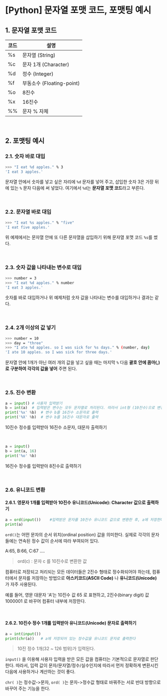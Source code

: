 # [Python] 문자열 포맷 코드, 포맷팅 예시

## 1. 문자열 포맷 코드

|코드|설명|
|---|---|
|%s|문자열 (String)|
|%c|문자 1개 (Character)|
|%d|정수 (Integer)|
|%f|부동소수 (Floating-point)|
|%o|8진수|
|%x|16진수|
|%%|문자 % 자체|

<br>

## 2. 포맷팅 예시

### 2.1. 숫자 바로 대입

```bash
>>> "I eat %d apples." % 3 
'I eat 3 apples.'
```

문자열 안에서 숫자를 넣고 싶은 자리에 `%d` 문자를 넣어 주고, 삽입한 숫자 3은 가장 뒤에 있는 `%` 문자 다음에 써 넣었다. 여기에서 `%d`는 **문자열 포맷 코드**라고 부른다.

<br>

### 2.2. 문자열 바로 대입

```bash
>>> "I eat %s apples." % "five" 
'I eat five apples.'
```

위 예제에서는 문자열 안에 또 다른 문자열을 삽입하기 위해 문자열 포맷 코드 `%s`를 썼다.

<br>

### 2.3. 숫자 값을 나타내는 변수로 대입

```bash
>>> number = 3 
>>> "I eat %d apples." % number 
'I eat 3 apples.'
```

숫자를 바로 대입하거나 위 예제처럼 숫자 값을 나타내는 변수를 대입하거나 결과는 같다.

<br>

### 2.4. 2개 이상의 값 넣기

```bash
>>> number = 10 
>>> day = "three" 
>>> "I ate %d apples. so I was sick for %s days." % (number, day) 
'I ate 10 apples. so I was sick for three days.'
```

문자열 안에 1개가 아닌 여러 개의 값을 넣고 싶을 때는 마지막 `%` 다음 **괄호 안에 콤마(,)로 구분하여 각각의 값을 넣어** 주면 된다.

<br>

### 2.5. 진수 변환

```python
a = input() # 사용자 입력받기
b = int(a)	# 입력받은 변수는 모두 문자열로 처리된다. 따라서 int형 (10진수)으로 변경
print('%x' %b)	# 변수 b를 16진수 소문자로 출력
print('%X' %b)	# 변수 b를 16진수 대문자로 출력
```

10진수 정수를 입력받아 16진수 소문자, 대문자 출력하기

<br>

```python
a = input()
b = int(a, 16)
print('%o' %b)
```

16진수 정수를 입력받아 8진수로 출력하기

<br>

### 2.6. 유니코드 변환

#### 2.6.1. 영문자 1개를 입력받아 10진수 유니코드(Unicode): Character 값으로 출력하기

```python
a = ord(input())	#입력받은 문자를 10진수 유니코드 값으로 변환한 후, a에 저장한다.
print(a)
```

`ord()`는 어떤 문자의 순서 위치(ordinal position) 값을 의미한다.
실제로 각각의 문자들에는 연속된 정수 값이 순서에 따라 부여되어 있다.

A:65, B:66, C:67 .... 

> ord(c) : 문자 c 를 10진수로 변환한 값 

컴퓨터로 저장되고 처리되는 모든 데이터들은 2진수 형태로 정수화되어야 하는데, 컴퓨터에서 문자를 저장하는 방법으로 **아스키코드(ASCII Code)** 나 **유니코드(Unicode)** 가 자주 사용된다.

예를 들어, 영문 대문자 'A'는 10진수 값 65 로 표현하고, 2진수(binary digit) 값 1000001 로 바꾸어 컴퓨터 내부에 저장한다. 

<br>

#### 2.6.2. 10진수 정수 1개를 입력받아 유니코드(Unicode) 문자로 출력하기

```python
a = int(input())
print(chr(a))	# a에 저장되어 있는 정수값을 유니코드 문자로 출력한다
```

> 10진 정수 1개(32 ~ 126 범위)가 입력된다.

`input()` 을 이용해 사용자 입력을 받은 모든 값을 컴퓨터는 기본적으로 문자열로 판단한다. 
따라서, 입력 값이 문자/문자열/정수/실수인지에 따라서 먼저 정확하게 변환시킨 다음에 사용하거나 계산하는 것이 좋다.

`chr( )`는 정수값->문자, `ord( )`는 문자->정수값 형태로 바꿔주는 서로 반대 방향으로 바꾸어 주는 기능을 한다.